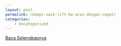 ```yaml
---
layout: post
permalink: /mimpi-naik-lift-ke-atas-dengan-cepat/
categories:
    - Uncategorized
---
```


[Baca Selengkapnya](/08)